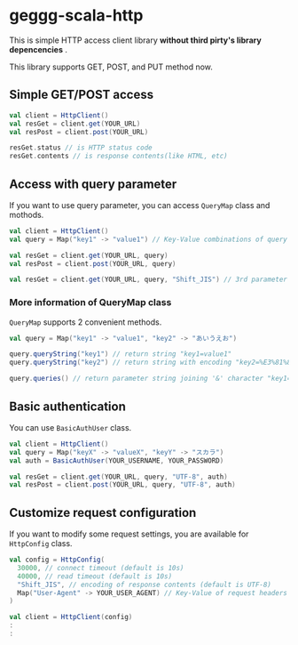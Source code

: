 # geggg-scala-http
This is simple HTTP access client library __without third pirty's library depencencies__ .

This library supports GET, POST, and PUT method now.

## Simple GET/POST access

```scala
val client = HttpClient()
val resGet = client.get(YOUR_URL)
val resPost = client.post(YOUR_URL)

resGet.status // is HTTP status code
resGet.contents // is response contents(like HTML, etc)
```

## Access with query parameter
If you want to use query parameter, you can access `QueryMap` class and mothods.

```scala
val client = HttpClient()
val query = Map("key1" -> "value1") // Key-Value combinations of query using Map

val resGet = client.get(YOUR_URL, query)
val resPost = client.post(YOUR_URL, query)

val resGet = client.get(YOUR_URL, query, "Shift_JIS") // 3rd parameter is encoding of request parameter (default is UTF-8)
```

### More information of QueryMap class
`QueryMap` supports 2 convenient methods.

```scala
val query = Map("key1" -> "value1", "key2" -> "あいうえお")

query.queryString("key1") // return string "key1=value1"
query.queryString("key2") // return string with encoding "key2=%E3%81%82%E3%81%84%E3%81%86%E3%81%88%E3%81%8A&"

query.queries() // return parameter string joining '&' character "key1=value1&key2=%E3%81%82%E3%81%84%E3%81%86%E3%81%88%E3%81%8A"
```

## Basic authentication
You can use `BasicAuthUser` class.

```scala
val client = HttpClient()
val query = Map("keyX" -> "valueX", "keyY" -> "スカラ")
val auth = BasicAuthUser(YOUR_USERNAME, YOUR_PASSWORD)

val resGet = client.get(YOUR_URL, query, "UTF-8", auth)
val resPost = client.post(YOUR_URL, query, "UTF-8", auth)
```

## Customize request configuration
If you want to modify some request settings, you are available for `HttpConfig` class.

```scala
val config = HttpConfig(
  30000, // connect timeout (default is 10s)
  40000, // read timeout (default is 10s)
  "Shift_JIS", // encoding of response contents (default is UTF-8)
  Map("User-Agent" -> YOUR_USER_AGENT) // Key-Value of request headers using Map (default is empty)
)

val client = HttpClient(config)
:
:
```
